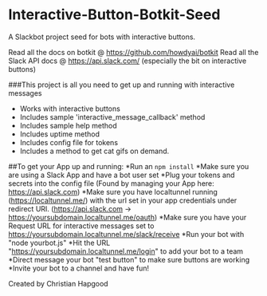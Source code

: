 # Interactive-Button-Botkit-Seed
A Slackbot project seed for bots with interactive buttons.

Read all the docs on botkit @ https://github.com/howdyai/botkit
Read all the Slack API docs @ https://api.slack.com/ (especially the bit on interactive buttons)

###This project is all you need to get up and running with interactive messages

* Works with interactive buttons
* Includes sample 'interactive_message_callback' method
* Includes sample help method 
* Includes uptime method
* Includes config file for tokens
* Includes a method to get cat gifs on demand.

##To get your App up and running:
    *Run an `npm install`
    *Make sure you are using a Slack App and have a bot user set
    *Plug your tokens and secrets into the config file (Found by managing your App here: https://api.slack.com)
    *Make sure you have localtunnel running (https://localtunnel.me/) with the url set in your app credentials under redirect URI. (https://api.slack.com -> https://yoursubdomain.localtunnel.me/oauth)
    *Make sure you have your Request URL for interactive messages set to https://yoursubdomain.localtunnel.me/slack/receive
    *Run your bot with "node yourbot.js"
    *Hit the URL "https://yoursubdomain.localtunnel.me/login" to add your bot to a team
    *Direct message your bot "test button" to make sure buttons are working
    *Invite your bot to a channel and have fun!

Created by Christian Hapgood
